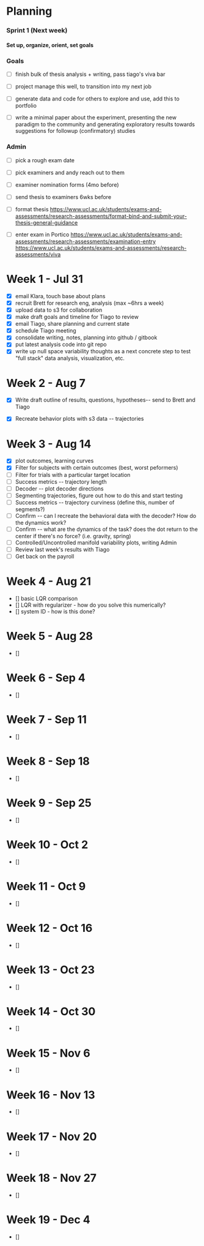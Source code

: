 # Planning

### Sprint 1 (Next week)

#### Set up, organize, orient, set goals




### Goals

* [ ] finish bulk of thesis analysis + writing, pass tiago's viva bar
* [ ] project manage this well, to transition into my next job
* [ ] generate data and code for others to explore and use, add this to portfolio
* [ ] write a minimal paper about the experiment, presenting the new paradigm to the community and generating exploratory results towards suggestions for followup (confirmatory) studies


### Admin

* [ ] pick a rough exam date
* [ ] pick examiners and andy reach out to them
* [ ] examiner nomination forms (4mo before)
* [ ] send thesis to examiners 6wks before
* [ ] format thesis https://www.ucl.ac.uk/students/exams-and-assessments/research-assessments/format-bind-and-submit-your-thesis-general-guidance
* [ ] enter exam in Portico https://www.ucl.ac.uk/students/exams-and-assessments/research-assessments/examination-entry https://www.ucl.ac.uk/students/exams-and-assessments/research-assessments/viva


# Week 1 - Jul 31
* [x] email Klara, touch base about plans
* [x] recruit Brett for research eng, analysis (max \~6hrs a week)
* [x] upload data to s3 for collaboration
* [x] make draft goals and timeline for Tiago to review
* [x] email Tiago, share planning and current state
* [x] schedule Tiago meeting
* [x] consolidate writing, notes, planning into github / gitbook
* [x] put latest analysis code into git repo
* [x] write up null space variability thoughts as a next concrete step to test "full stack" data analysis, visualization, etc.

# Week 2 - Aug 7
* [X] Write draft outline of results, questions, hypotheses-- send to Brett and Tiago
* [X] Recreate behavior plots with s3 data -- trajectories


# Week 3 - Aug 14
* [X] plot outcomes, learning curves
* [X] Filter for subjects with certain outcomes (best, worst peformers)
* [ ] Filter for trials with a particular target location
* [ ] Success metrics -- trajectory length
* [ ] Decoder -- plot decoder directions
* [ ] Segmenting trajectories, figure out how to do this and start testing
* [ ] Success metrics -- trajectory curviness (define this, number of segments?)
* [ ] Confirm -- can I recreate the behavioral data with the decoder? How do the dynamics work?
* [ ] Confirm -- what are the dynamics of the task? does the dot return to the center if there's no force? (i.e. gravity, spring)
* [ ] Controlled/Uncontrolled manifold variability plots, writing
    Admin
* [ ] Review last week's results with Tiago
* [ ] Get back on the payroll

# Week 4 - Aug 21
* [] basic LQR comparison
* [] LQR with regularizer - how do you solve this numerically?
* [] system ID - how is this done?

# Week 5 - Aug 28
* [] 

# Week 6 - Sep 4
* [] 

# Week 7 - Sep 11
* [] 

# Week 8 - Sep 18
* [] 

# Week 9 - Sep 25
* [] 

# Week 10 - Oct 2
* [] 

# Week 11 - Oct 9
* [] 

# Week 12 - Oct 16
* [] 

# Week 13 - Oct 23
* [] 

# Week 14 - Oct 30
* [] 

# Week 15 - Nov 6
* [] 

# Week 16 - Nov 13
* [] 

# Week 17 - Nov 20
* [] 

# Week 18 - Nov 27
* [] 

# Week 19 - Dec 4
* [] 
